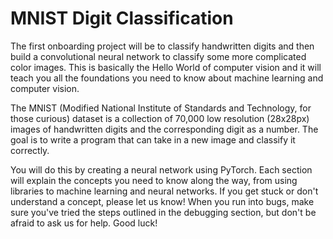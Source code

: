 # MNIST Digit Classification
The first onboarding project will be to classify handwritten digits and then build a convolutional neural network to classify some more complicated color images. This is basically the Hello World of computer vision and it will teach you all the foundations you need to know about machine learning and computer vision.

The MNIST (Modified National Institute of Standards and Technology, for those curious) dataset is a collection of 70,000 low resolution (28x28px) images of handwritten digits and the corresponding digit as a number. The goal is to write a program that can take in a new image and classify it correctly.

You will do this by creating a neural network using PyTorch. Each section will explain the concepts you need to know along the way, from using libraries to machine learning and neural networks. If you get stuck or don't understand a concept, please let us know! When you run into bugs, make sure you've tried the steps outlined in the debugging section, but don't be afraid to ask us for help. Good luck!